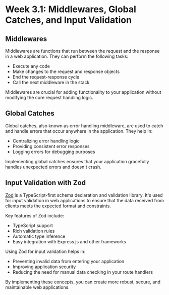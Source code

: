 # Week 3.1: Middlewares, Global Catches, and Input Validation

## Middlewares

Middlewares are functions that run between the request and the response in a web application. They can perform the following tasks:

- Execute any code
- Make changes to the request and response objects
- End the request-response cycle
- Call the next middleware in the stack

Middlewares are crucial for adding functionality to your application without modifying the core request handling logic.

## Global Catches

Global catches, also known as error handling middleware, are used to catch and handle errors that occur anywhere in the application. They help in:

- Centralizing error handling logic
- Providing consistent error responses
- Logging errors for debugging purposes

Implementing global catches ensures that your application gracefully handles unexpected errors and doesn't crash.

## Input Validation with Zod

[Zod](https://zod.dev/) is a TypeScript-first schema declaration and validation library. It's used for input validation in web applications to ensure that the data received from clients meets the expected format and constraints.

Key features of Zod include:

- TypeScript support
- Rich validation rules
- Automatic type inference
- Easy integration with Express.js and other frameworks

Using Zod for input validation helps in:

- Preventing invalid data from entering your application
- Improving application security
- Reducing the need for manual data checking in your route handlers

By implementing these concepts, you can create more robust, secure, and maintainable web applications.